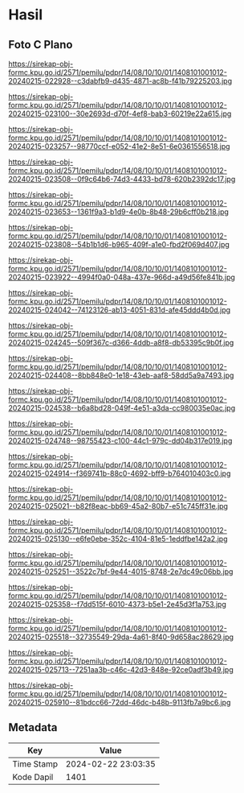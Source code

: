 # Hasil

## Foto C Plano

https://sirekap-obj-formc.kpu.go.id/2571/pemilu/pdpr/14/08/10/10/01/1408101001012-20240215-022928--c3dabfb9-d435-4871-ac8b-f41b79225203.jpg

https://sirekap-obj-formc.kpu.go.id/2571/pemilu/pdpr/14/08/10/10/01/1408101001012-20240215-023100--30e2693d-d70f-4ef8-bab3-60219e22a615.jpg

https://sirekap-obj-formc.kpu.go.id/2571/pemilu/pdpr/14/08/10/10/01/1408101001012-20240215-023257--98770ccf-e052-41e2-8e51-6e0361556518.jpg

https://sirekap-obj-formc.kpu.go.id/2571/pemilu/pdpr/14/08/10/10/01/1408101001012-20240215-023508--0f9c64b6-74d3-4433-bd78-620b2392dc17.jpg

https://sirekap-obj-formc.kpu.go.id/2571/pemilu/pdpr/14/08/10/10/01/1408101001012-20240215-023653--1361f9a3-b1d9-4e0b-8b48-29b6cff0b218.jpg

https://sirekap-obj-formc.kpu.go.id/2571/pemilu/pdpr/14/08/10/10/01/1408101001012-20240215-023808--54b1b1d6-b965-409f-a1e0-fbd2f069d407.jpg

https://sirekap-obj-formc.kpu.go.id/2571/pemilu/pdpr/14/08/10/10/01/1408101001012-20240215-023922--4994f0a0-048a-437e-966d-a49d56fe841b.jpg

https://sirekap-obj-formc.kpu.go.id/2571/pemilu/pdpr/14/08/10/10/01/1408101001012-20240215-024042--74123126-ab13-4051-831d-afe45ddd4b0d.jpg

https://sirekap-obj-formc.kpu.go.id/2571/pemilu/pdpr/14/08/10/10/01/1408101001012-20240215-024245--509f367c-d366-4ddb-a8f8-db53395c9b0f.jpg

https://sirekap-obj-formc.kpu.go.id/2571/pemilu/pdpr/14/08/10/10/01/1408101001012-20240215-024408--8bb848e0-1e18-43eb-aaf8-58dd5a9a7493.jpg

https://sirekap-obj-formc.kpu.go.id/2571/pemilu/pdpr/14/08/10/10/01/1408101001012-20240215-024538--b6a8bd28-049f-4e51-a3da-cc980035e0ac.jpg

https://sirekap-obj-formc.kpu.go.id/2571/pemilu/pdpr/14/08/10/10/01/1408101001012-20240215-024748--98755423-c100-44c1-979c-dd04b317e019.jpg

https://sirekap-obj-formc.kpu.go.id/2571/pemilu/pdpr/14/08/10/10/01/1408101001012-20240215-024914--f369741b-88c0-4692-bff9-b764010403c0.jpg

https://sirekap-obj-formc.kpu.go.id/2571/pemilu/pdpr/14/08/10/10/01/1408101001012-20240215-025021--b82f8eac-bb69-45a2-80b7-e51c745ff31e.jpg

https://sirekap-obj-formc.kpu.go.id/2571/pemilu/pdpr/14/08/10/10/01/1408101001012-20240215-025130--e6fe0ebe-352c-4104-81e5-1eddfbe142a2.jpg

https://sirekap-obj-formc.kpu.go.id/2571/pemilu/pdpr/14/08/10/10/01/1408101001012-20240215-025251--3522c7bf-9e44-4015-8748-2e7dc49c06bb.jpg

https://sirekap-obj-formc.kpu.go.id/2571/pemilu/pdpr/14/08/10/10/01/1408101001012-20240215-025358--f7dd515f-6010-4373-b5e1-2e45d3f1a753.jpg

https://sirekap-obj-formc.kpu.go.id/2571/pemilu/pdpr/14/08/10/10/01/1408101001012-20240215-025518--32735549-29da-4a61-8f40-9d658ac28629.jpg

https://sirekap-obj-formc.kpu.go.id/2571/pemilu/pdpr/14/08/10/10/01/1408101001012-20240215-025713--7251aa3b-c46c-42d3-848e-92ce0adf3b49.jpg

https://sirekap-obj-formc.kpu.go.id/2571/pemilu/pdpr/14/08/10/10/01/1408101001012-20240215-025910--81bdcc66-72dd-46dc-b48b-9113fb7a9bc6.jpg


## Metadata

| Key        | Value               |
| ---------- | ------------------- |
| Time Stamp | 2024-02-22 23:03:35 |
| Kode Dapil | 1401                |



